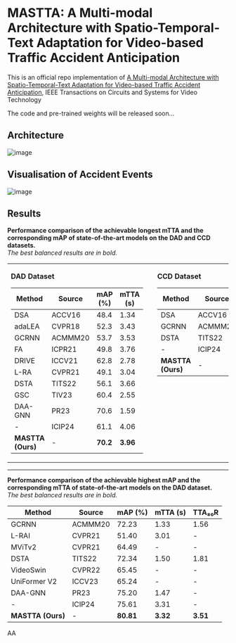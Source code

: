 # MASTTA: A Multi-modal Architecture with Spatio-Temporal-Text Adaptation for Video-based Traffic Accident Anticipation
This is an official repo implementation of [A Multi-modal Architecture with Spatio-Temporal-Text Adaptation for Video-based Traffic Accident Anticipation](https://ieeexplore.ieee.org/abstract/document/10933925), IEEE Transactions on Circuits and Systems for Video Technology

The code and pre-trained weights will be released soon...

## Architecture
![image](https://github.com/user-attachments/assets/3bf7a73b-08c5-4e54-925e-d203767a57d5)


## Visualisation of Accident Events
![image](https://github.com/user-attachments/assets/49df8b29-e2ec-4184-80ba-f23a9933bf25)

## Results 
**Performance comparison of the achievable longest mTTA and the corresponding mAP of state-of-the-art models on the DAD and CCD datasets.**  
*The best balanced results are in bold.*
<table>
<tr>
<td valign="top">

<b>DAD Dataset</b>  

<table>
  <thead>
    <tr>
      <th>Method</th>
      <th>Source</th>
      <th>mAP (%)</th>
      <th>mTTA (s)</th>
    </tr>
  </thead>
  <tbody>
    <tr><td>DSA</td><td>ACCV16</td><td>48.4</td><td>1.34</td></tr>
    <tr><td>adaLEA</td><td>CVPR18</td><td>52.3</td><td>3.43</td></tr>
    <tr><td>GCRNN</td><td>ACMMM20</td><td>53.7</td><td>3.53</td></tr>
    <tr><td>FA</td><td>ICPR21</td><td>49.8</td><td>3.76</td></tr>
    <tr><td>DRIVE</td><td>ICCV21</td><td>62.8</td><td>2.78</td></tr>
    <tr><td>L-RA</td><td>CVPR21</td><td>49.1</td><td>3.04</td></tr>
    <tr><td>DSTA</td><td>TITS22</td><td>56.1</td><td>3.66</td></tr>
    <tr><td>GSC</td><td>TIV23</td><td>60.4</td><td>2.55</td></tr>
    <tr><td>DAA-GNN</td><td>PR23</td><td>70.6</td><td>1.59</td></tr>
    <tr><td>-</td><td>ICIP24</td><td>61.1</td><td>4.06</td></tr>
    <tr><td><b>MASTTA (Ours)</b></td><td>-</td><td><b>70.2</b></td><td><b>3.96</b></td></tr>
  </tbody>
</table>

</td>
<td style="width: 30px;"></td>
<td valign="top">

<b>CCD Dataset</b>  

<table>
  <thead>
    <tr>
      <th>Method</th>
      <th>Source</th>
      <th>mAP (%)</th>
      <th>mTTA (s)</th>
    </tr>
  </thead>
  <tbody>
    <tr><td>DSA</td><td>ACCV16</td><td>99.6</td><td>4.87</td></tr>
    <tr><td>GCRNN</td><td>ACMMM20</td><td>99.5</td><td>4.74</td></tr>
    <tr><td>DSTA</td><td>TITS22</td><td>99.6</td><td>4.52</td></tr>
    <tr><td>-</td><td>ICIP24</td><td>99.3</td><td>4.97</td></tr>
    <tr><td><b>MASTTA (Ours)</b></td><td>-</td><td><b>99.9</b></td><td><b>4.95</b></td></tr>
  </tbody>
</table>

</td>
</tr>
</table>

---

**Performance comparison of the achievable highest mAP and the corresponding mTTA of state-of-the-art models on the DAD dataset.**  
*The best balanced results are in bold.*

| Method         | Source    | mAP (%) | mTTA (s) | TTA₈₀R |
|----------------|-----------|---------|----------|--------|
| GCRNN          | ACMMM20   | 72.23   | 1.33     | 1.56   |
| L-RAI          | CVPR21    | 51.40   | 3.01     | -      |
| MViTv2         | CVPR21    | 64.49   | -        | -      |
| DSTA           | TITS22    | 72.34   | 1.50     | 1.81   |
| VideoSwin      | CVPR22    | 65.45   | -        | -      |
| UniFormer V2   | ICCV23    | 65.24   | -        | -      |
| DAA-GNN        | PR23      | 75.20   | 1.47     | -      |
| -              | ICIP24    | 75.61   | 3.31     | -      |
| **MASTTA (Ours)** | -       | **80.81** | **3.32** | **3.51** |

AA

